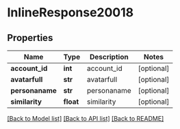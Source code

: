# InlineResponse20018

## Properties
Name | Type | Description | Notes
------------ | ------------- | ------------- | -------------
**account_id** | **int** | account_id | [optional] 
**avatarfull** | **str** | avatarfull | [optional] 
**personaname** | **str** | personaname | [optional] 
**similarity** | **float** | similarity | [optional] 

[[Back to Model list]](../README.md#documentation-for-models) [[Back to API list]](../README.md#documentation-for-api-endpoints) [[Back to README]](../README.md)


